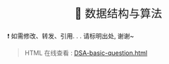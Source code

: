 <p style="text-align:center;font-size:25px">
    📝 数据结构与算法
</p>

❗ 如需修改、转发、引用. . . 请标明出处, 谢谢~

> HTML 在线查看 : [DSA-basic-question.html](https://algorithm.show/DSA-tutorial/DSA-basic-question/DSA-basic-question.html)


<!-- 
> PDF 在线查看及下载 : [DSA-basic-question.pdf](https://algorithm.show/DSA-tutorial/DSA-basic-question/DSA-basic-question.pdf)     


> Word 在线查看及下载 : [DSA-basic-question.docx](https://algorithm.show/DSA-tutorial/DSA-basic-question/DSA-basic-question.docx)


> MarkDown 在线查看及下载 : [DSA-basic-question.md](https://algorithm.show/DSA-tutorial/DSA-basic-question/DSA-basic-question.md) 
-->
